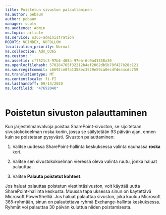```yaml
---
title: Poistetun sivuston palauttaminen
ms.author: pebaum
author: pebaum
manager: scotv
ms.audience: Admin
ms.topic: article
ms.service: o365-administration
ROBOTS: NOINDEX, NOFOLLOW
localization_priority: Normal
ms.collection: Adm_O365
ms.custom: ''
ms.assetid: cf7521c3-97b4-465a-97eb-6c0a41338a30
ms.openlocfilehash: 570284765f32212b4ef2062db5b70f427b28c121
ms.sourcegitcommit: c6692ce0fa1358ec3529e59ca0ecdfdea4cdc759
ms.translationtype: MT
ms.contentlocale: fi-FI
ms.lasthandoff: 09/14/2020
ms.locfileid: "47692040"
---
```

# <a name="restore-a-deleted-site"></a>Poistetun sivuston palauttaminen

Kun järjestelmänvalvoja poistaa SharePoint-sivuston, se sijoitetaan sivustokokoelman roska koriin, jossa se säilytetään 93 päivän ajan, ennen kuin se poistetaan pysyvästi. Sivuston palauttaminen:
  
1. Valitse uudessa SharePoint-hallinta keskuksessa valinta nauhassa **roska** kori. 
    
2. Valitse sen sivustokokoelman vieressä oleva valinta ruutu, jonka haluat palauttaa.
    
3. Valitse **Palauta poistetut kohteet**.
    
Jos haluat palauttaa poistetun viestintäsivuston, voit käyttää uutta SharePoint-hallinta keskusta. Muussa tapa uksessa sinun on käytettävä Microsoft PowerShelliä. Jos haluat palauttaa sivuston, joka kuuluu Microsoft 365-ryhmään, sinun on palautettava ryhmä Exchange-hallinta keskuksessa. Ryhmät voi palauttaa 30 päivän kuluttua niiden poistamisesta.
  

